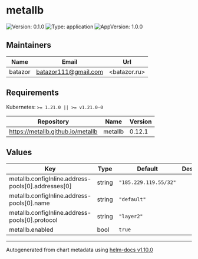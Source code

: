 # metallb

![Version: 0.1.0](https://img.shields.io/badge/Version-0.1.0-informational?style=flat-square) ![Type: application](https://img.shields.io/badge/Type-application-informational?style=flat-square) ![AppVersion: 1.0.0](https://img.shields.io/badge/AppVersion-1.0.0-informational?style=flat-square)

## Maintainers

| Name | Email | Url |
| ---- | ------ | --- |
| batazor | <batazor111@gmail.com> | <batazor.ru> |

## Requirements

Kubernetes: `>= 1.21.0 || >= v1.21.0-0`

| Repository | Name | Version |
|------------|------|---------|
| https://metallb.github.io/metallb | metallb | 0.12.1 |

## Values

| Key | Type | Default | Description |
|-----|------|---------|-------------|
| metallb.configInline.address-pools[0].addresses[0] | string | `"185.229.119.55/32"` |  |
| metallb.configInline.address-pools[0].name | string | `"default"` |  |
| metallb.configInline.address-pools[0].protocol | string | `"layer2"` |  |
| metallb.enabled | bool | `true` |  |

----------------------------------------------
Autogenerated from chart metadata using [helm-docs v1.10.0](https://github.com/norwoodj/helm-docs/releases/v1.10.0)
